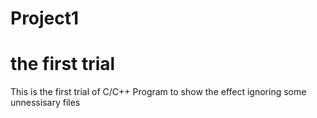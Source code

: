 # Project1
the first trial
================================
This is the first trial of C/C++ Program to show the effect ignoring some unnessisary files
